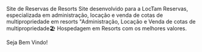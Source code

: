  Site de Reservas de Resorts Site desenvolvido para a LocTam Reservas, especializada em administração, locação e venda de cotas de multipropriedade em resorts
"Administração, Locação e Venda de cotas de multipropriedade🏖️ Hospedagem em Resorts com os melhores valores.

Seja Bem Vindo!

<!--
**loctamreservas/loctamreservas** is a ✨ _special_ ✨ repository because its `README.md` (this file) appears on your GitHub profile.

